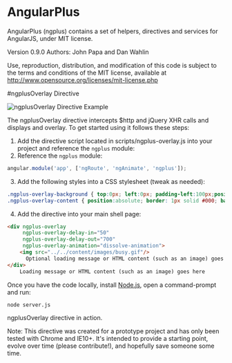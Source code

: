 AngularPlus
===========

AngularPlus (ngplus) contains a set of helpers, directives and services for AngularJS, under MIT license. 

Version 0.9.0
Authors: John Papa and Dan Wahlin
  
Use, reproduction, distribution, and modification of this code is subject to the terms and conditions of the MIT license, available at http://www.opensource.org/licenses/mit-license.php
 



#ngplusOverlay Directive

![ngplusOverlay Directive Example](https://raw.github.com/DanWahlin/AngularOverlay/master/content/images/appExample.png)

The ngplusOverlay directive intercepts $http and jQuery XHR calls and displays and overlay. To get started using it follows these steps:

1. Add the directive script located in scripts/ngplus-overlay.js into your project and reference the `ngplus` module:
2. Reference the `ngplus` module:

```javascript
angular.module('app', ['ngRoute', 'ngAnimate', 'ngplus']);
```

3. Add the following styles into a CSS stylesheet (tweak as needed):

```css
.ngplus-overlay-background { top:0px; left:0px; padding-left:100px;position:absolute;z-index:1000;height:100%;width:100%;background-color:#808080;opacity:0.3;}
.ngplus-overlay-content { position:absolute; border: 1px solid #000; background-color:#fff;font-weight: bold;height: 100px;width: 300px;z-index:1000;text-align:center;}
```

4. Add the directive into your main shell page:

```html
<div ngplus-overlay
     ngplus-overlay-delay-in="50"
     ngplus-overlay-delay-out="700"
     ngplus-overlay-animation="dissolve-animation">
    <img src="../../content/images/busy.gif"/>
 	  Optional loading message or HTML content (such as an image) goes here
</div>
	Loading message or HTML content (such as an image) goes here
```

Once you have the code locally, install [Node.js](http://nodejs.org), open a command-prompt and run:

```
node server.js
```

ngplusOverlay directive in action.

Note: This directive was created for a prototype project and has only been tested with Chrome and IE10+. It's intended to provide a starting point, evolve over time (please contribute!), and hopefully save someone some time.


